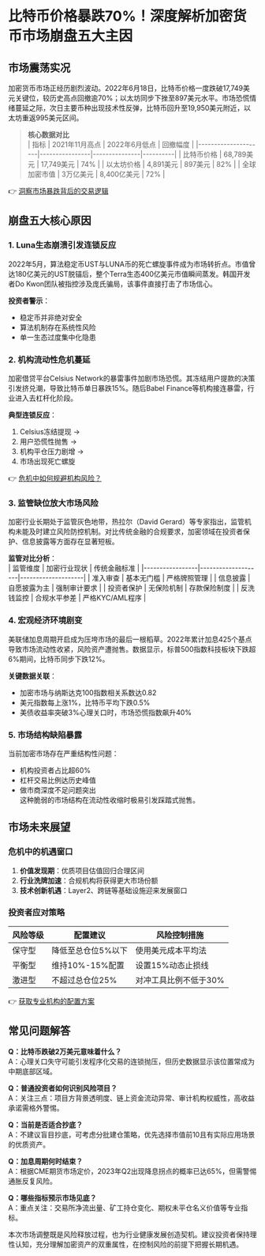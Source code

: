 # 比特币价格暴跌70%！深度解析加密货币市场崩盘五大主因

## 市场震荡实况
加密货币市场正经历剧烈波动。2022年6月18日，比特币价格一度跌破17,749美元关键位，较历史高点回撤逾70%；以太坊同步下挫至897美元水平。市场恐慌情绪蔓延之际，次日主要币种出现技术性反弹，比特币回升至19,950美元附近，以太坊重返995美元区间。

> **核心数据对比**  
> | 指标                | 2021年11月高点 | 2022年6月低点 | 回撤幅度 |
> |---------------------|----------------|---------------|----------|
> | 比特币价格          | 68,789美元     | 17,749美元    | 74%      |
> | 以太坊价格          | 4,891美元      | 897美元       | 82%      |
> | 全球加密市值        | 3万亿美元      | 8,400亿美元   | 72%      |

👉 [洞察市场暴跌背后的交易逻辑](https://bit.ly/okx_welcome)

## 崩盘五大核心原因

### 1. Luna生态崩溃引发连锁反应
2022年5月，算法稳定币UST与LUNA币的死亡螺旋事件成为市场转折点。市值曾达180亿美元的UST脱锚后，整个Terra生态400亿美元市值瞬间蒸发。韩国开发者Do Kwon团队被指控涉及庞氏骗局，该事件直接打击了市场信心。

**投资者警示**：  
- 稳定币并非绝对安全  
- 算法机制存在系统性风险  
- 单一生态过度集中化隐患

### 2. 机构流动性危机蔓延
加密借贷平台Celsius Network的暴雷事件加剧市场恐慌。其冻结用户提款的决策引发挤兑潮，导致比特币单日暴跌15%。随后Babel Finance等机构接连暴雷，行业进入去杠杆化阶段。

**典型连锁反应**：  
1. Celsius冻结提现 →  
2. 用户恐慌性抛售 →  
3. 机构平仓压力剧增 →  
4. 市场出现死亡螺旋

👉 [危机中如何规避机构风险？](https://bit.ly/okx_welcome)

### 3. 监管缺位放大市场风险
加密行业长期处于监管灰色地带，热拉尔（David Gerard）等专家指出，监管机构未能及时建立风险防控机制。对比传统金融的合规要求，加密领域在投资者保护、信息披露等方面存在显著短板。

**监管对比分析**：  
| 监管维度        | 加密行业现状       | 传统金融标准       |
|-----------------|--------------------|--------------------|
| 准入审查        | 基本无门槛         | 严格牌照管理       |
| 信息披露        | 自愿披露为主       | 强制审计要求       |
| 投资者保护      | 无保险机制         | 存款保险制度       |
| 反洗钱监控      | 合规水平参差       | 严格KYC/AML程序    |

### 4. 宏观经济环境剧变
美联储加息周期开启成为压垮市场的最后一根稻草。2022年累计加息425个基点导致市场流动性收紧，风险资产遭抛售。数据显示，标普500指数科技板块下跌超6%期间，比特币同步下跌12%。

**关键数据关联**：  
- 加密市场与纳斯达克100指数相关系数达0.82  
- 美元指数每上涨1%，比特币平均下跌0.5%  
- 美债收益率突破3%心理关口时，市场恐慌指数飙升40%

### 5. 市场结构缺陷暴露
当前加密市场存在严重结构性问题：  
- 机构投资者占比超60%  
- 杠杆交易比例达历史峰值  
- 做市商深度不足问题突出  
这种脆弱的市场结构在流动性收缩时极易引发踩踏式抛售。

## 市场未来展望

### 危机中的机遇窗口
1. **价值发现期**：优质项目估值回归合理区间  
2. **行业洗牌加速**：合规机构将获得更大市场份额  
3. **技术创新机遇**：Layer2、跨链等基础设施迎来发展窗口  

### 投资者应对策略
| 风险等级 | 配置建议           | 风险控制措施           |
|----------|--------------------|------------------------|
| 保守型   | 降低至总仓位5%以下 | 使用美元成本平均法     |
| 平衡型   | 维持10%-15%配置    | 设置15%动态止损线      |
| 激进型   | 不超过总仓位25%    | 对冲工具比例不低于30%  |

👉 [获取专业机构的配置方案](https://bit.ly/okx_welcome)

## 常见问题解答
**Q：比特币跌破2万美元意味着什么？**  
A：心理关口失守可能引发程序化交易的连锁抛压，但历史数据显示该位置常成为中期底部区域。

**Q：普通投资者如何识别风险项目？**  
A：关注三点：项目方背景透明度、链上资金流动异常、审计机构权威性，高收益承诺需格外警惕。

**Q：当前是否适合抄底？**  
A：不建议盲目抄底，可考虑分批建仓策略，优先选择市值前10且有实际应用场景的优质资产。

**Q：加息周期何时结束？**  
A：根据CME期货市场定价，2023年Q2出现降息拐点的概率已达65%，但需警惕通胀反复风险。

**Q：哪些指标预示市场见底？**  
A：重点关注：交易所净流出量、矿工持仓变化、期权未平仓名义价值等专业指标。

本次市场调整既是风险释放过程，也为行业健康发展创造契机。建议投资者保持理性认知，充分理解加密资产的双重属性，在控制风险的前提下把握长期机遇。